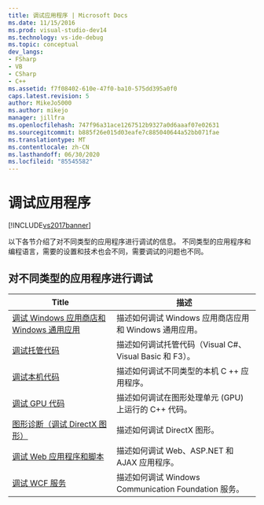 ```yaml
---
title: 调试应用程序 | Microsoft Docs
ms.date: 11/15/2016
ms.prod: visual-studio-dev14
ms.technology: vs-ide-debug
ms.topic: conceptual
dev_langs:
- FSharp
- VB
- CSharp
- C++
ms.assetid: f7f08402-610e-47f0-ba10-575dd395a0f0
caps.latest.revision: 5
author: MikeJo5000
ms.author: mikejo
manager: jillfra
ms.openlocfilehash: 747f96a31ace1267512b9327a0d6aaaf07e02631
ms.sourcegitcommit: b885f26e015d03eafe7c885040644a52bb071fae
ms.translationtype: MT
ms.contentlocale: zh-CN
ms.lasthandoff: 06/30/2020
ms.locfileid: "85545582"
---
```

# <a name="debugging-applications"></a>调试应用程序
[!INCLUDE[vs2017banner](../includes/vs2017banner.md)]

以下各节介绍了对不同类型的应用程序进行调试的信息。 不同类型的应用程序和编程语言，需要的设置和技术也会不同，需要调试的问题也不同。  
  
## <a name="debugging-for-different-types-of-applications"></a>对不同类型的应用程序进行调试  
  
|Title|描述|  
|-|-|  
|[调试 Windows 应用商店和 Windows 通用应用](../debugger/debugging-windows-store-and-windows-universal-apps.md)|描述如何调试 Windows 应用商店应用和 Windows 通用应用。|  
|[调试托管代码](../debugger/debugging-managed-code.md)|描述如何调试托管代码（Visual C#、Visual Basic 和 F3）。|  
|[调试本机代码](../debugger/debugging-native-code.md)|描述如何调试不同类型的本机 C ++ 应用程序。|  
|[调试 GPU 代码](../debugger/debugging-gpu-code.md)|描述如何调试在图形处理单元 (GPU) 上运行的 C++ 代码。|  
|[图形诊断（调试 DirectX 图形）](../debugger/visual-studio-graphics-diagnostics.md)|描述如何调试 DirectX 图形。|  
|[调试 Web 应用程序和脚本](../debugger/debugging-web-applications-and-script.md)|描述如何调试 Web、ASP.NET 和 AJAX 应用程序。|  
|[调试 WCF 服务](../debugger/debugging-wcf-services.md)|描述如何调试 Windows Communication Foundation 服务。|
